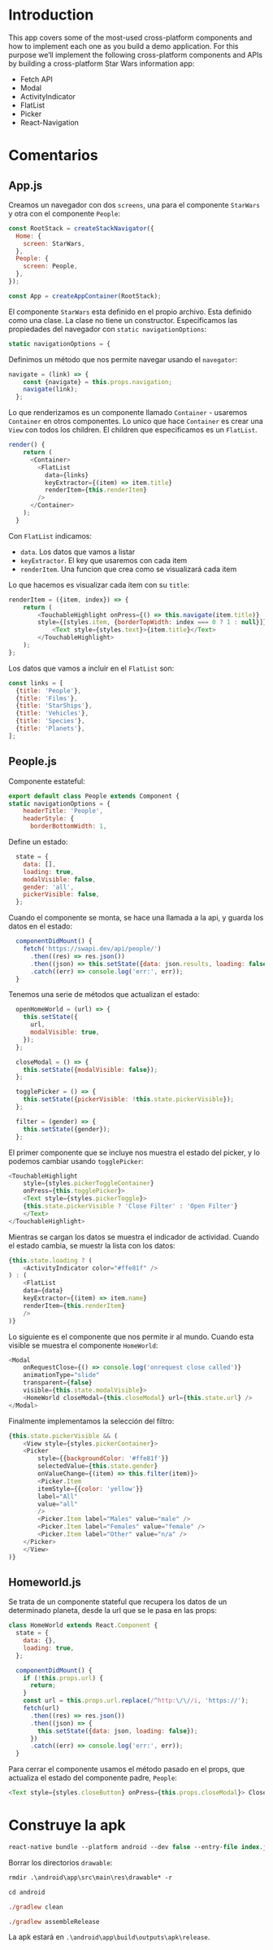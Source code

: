 # Introduction

This app covers some of the most-used cross-platform components and how to implement each one as you build a demo application. For this purpose we’ll implement the following cross-platform components and APIs by building a cross-platform Star Wars information app:

- Fetch API
- Modal
- ActivityIndicator
- FlatList
- Picker
- React-Navigation

# Comentarios

## App.js

Creamos un navegador con dos `screens`, una para el componente `StarWars` y otra con el componente `People`:

```js
const RootStack = createStackNavigator({
  Home: {
    screen: StarWars,
  },
  People: {
    screen: People,
  },
});

const App = createAppContainer(RootStack);
```

El componente `StarWars` esta definido en el propio archivo. Esta definido como una clase. La clase no tiene un constructor. Especificamos las propiedades del navegador con `static navigationOptions`:

```js
static navigationOptions = {
```

Definimos un método que nos permite navegar usando el `navegator`:

```js
navigate = (link) => {
    const {navigate} = this.props.navigation;
    navigate(link);
  };
```

Lo que renderizamos es un componente llamado `Container` - usaremos `Container` en otros componentes. Lo unico que hace `Container` es crear una `View` con todos los children. El children que especificamos es un `FlatList`. 

```js
render() {
    return (
      <Container>
        <FlatList
          data={links}
          keyExtractor={(item) => item.title}
          renderItem={this.renderItem}
        />
      </Container>
    );
  }
```

Con `FlatList` indicamos:

- `data`. Los datos que vamos a listar
- `keyExtractor`. El key que usaremos con cada item
- `renderItem`. Una funcion que crea como se visualizará cada item

Lo que hacemos es visualizar cada item con su `title`:

```js
renderItem = ({item, index}) => {
    return (
        <TouchableHighlight onPress={() => this.navigate(item.title)}
        style={[styles.item, {borderTopWidth: index === 0 ? 1 : null}]}>
            <Text style={styles.text}>{item.title}</Text>
        </TouchableHighlight>
    );
};
```

Los datos que vamos a incluir en el `FlatList` son:

```js
const links = [
  {title: 'People'},
  {title: 'Films'},
  {title: 'StarShips'},
  {title: 'Vehicles'},
  {title: 'Species'},
  {title: 'Planets'},
];
```

## People.js

Componente estateful:

```js
export default class People extends Component {
static navigationOptions = {
    headerTitle: 'People',
    headerStyle: {
      borderBottomWidth: 1,
```

Define un estado:

```js
  state = {
    data: [],
    loading: true,
    modalVisible: false,
    gender: 'all',
    pickerVisible: false,
  };
```

Cuando el componente se monta, se hace una llamada a la api, y guarda los datos en el estado:

```js
  componentDidMount() {
    fetch('https://swapi.dev/api/people/')
      .then((res) => res.json())
      .then((json) => this.setState({data: json.results, loading: false}))
      .catch((err) => console.log('err:', err));
  }
```

Tenemos una serie de métodos que actualizan el estado:

```js
  openHomeWorld = (url) => {
    this.setState({
      url,
      modalVisible: true,
    });
  };

  closeModal = () => {
    this.setState({modalVisible: false});
  };

  togglePicker = () => {
    this.setState({pickerVisible: !this.state.pickerVisible});
  };

  filter = (gender) => {
    this.setState({gender});
  };
```

El primer componente que se incluye nos muestra el estado del picker, y lo podemos cambiar usando `togglePicker`:


```js
<TouchableHighlight
    style={styles.pickerToggleContainer}
    onPress={this.togglePicker}>
    <Text style={styles.pickerToggle}>
    {this.state.pickerVisible ? 'Close Filter' : 'Open Filter'}
    </Text>
</TouchableHighlight>
```

Mientras se cargan los datos se muestra el indicador de actividad. Cuando el estado cambia, se muestr la lista con los datos:

```js
{this.state.loading ? (
    <ActivityIndicator color="#ffe81f" />
) : (
    <FlatList
    data={data}
    keyExtractor={(item) => item.name}
    renderItem={this.renderItem}
    />
)}
```

Lo siguiente es el componente que nos permite ir al mundo. Cuando esta visible se muestra el componente `HomeWorld`:

```js
<Modal
    onRequestClose={() => console.log('onrequest close called')}
    animationType="slide"
    transparent={false}
    visible={this.state.modalVisible}>
    <HomeWorld closeModal={this.closeModal} url={this.state.url} />
</Modal>
```

Finalmente implementamos la selección del filtro:

```js
{this.state.pickerVisible && (
    <View style={styles.pickerContainer}>
    <Picker
        style={{backgroundColor: '#ffe81f'}}
        selectedValue={this.state.gender}
        onValueChange={(item) => this.filter(item)}>
        <Picker.Item
        itemStyle={{color: 'yellow'}}
        label="All"
        value="all"
        />
        <Picker.Item label="Males" value="male" />
        <Picker.Item label="Females" value="female" />
        <Picker.Item label="Other" value="n/a" />
    </Picker>
    </View>
)}
```

## Homeworld.js

Se trata de un componente stateful que recupera los datos de un determinado planeta, desde la url que se le pasa en las props:

```js
class HomeWorld extends React.Component {
  state = {
    data: {},
    loading: true,
  };
```

```js
  componentDidMount() {
    if (!this.props.url) {
      return;
    }
    const url = this.props.url.replace(/^http:\/\//i, 'https://');
    fetch(url)
      .then((res) => res.json())
      .then((json) => {
        this.setState({data: json, loading: false});
      })
      .catch((err) => console.log('err:', err));
  }
```

Para cerrar el componente usamos el método pasado en el props, que actualiza el estado del componente padre, `People`:

```js
<Text style={styles.closeButton} onPress={this.props.closeModal}> Close Modal
```

# Construye la apk

```ps
react-native bundle --platform android --dev false --entry-file index.js --bundle-output ./android/app/src/main/assets/index.android.bundle --assets-dest ./android/app/src/main/res
```

Borrar los directorios `drawable`:

```ps
rmdir .\android\app\src\main\res\drawable* -r
```

```ps
cd android

./gradlew clean 

./gradlew assembleRelease
```

La apk estará en `.\android\app\build\outputs\apk\release`.


